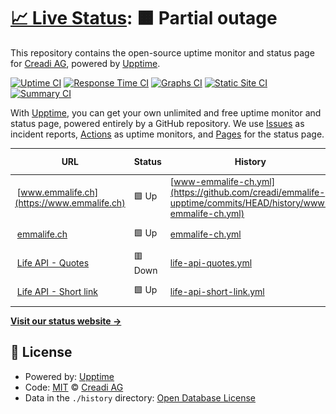# [📈 Live Status](https://creadi.github.io/emmalife-upptime): <!--live status--> **🟧 Partial outage**

This repository contains the open-source uptime monitor and status page for [Creadi AG](https://www.creadi.ch), powered by [Upptime](https://github.com/upptime/upptime).

[![Uptime CI](https://github.com/creadi/emmalife-upptime/workflows/Uptime%20CI/badge.svg)](https://github.com/upptime/upptime/actions?query=workflow%3A%22Uptime+CI%22)
[![Response Time CI](https://github.com/creadi/emmalife-upptime/workflows/Response%20Time%20CI/badge.svg)](https://github.com/upptime/upptime/actions?query=workflow%3A%22Response+Time+CI%22)
[![Graphs CI](https://github.com/creadi/emmalife-upptime/workflows/Graphs%20CI/badge.svg)](https://github.com/upptime/upptime/actions?query=workflow%3A%22Graphs+CI%22)
[![Static Site CI](https://github.com/creadi/emmalife-upptime/workflows/Static%20Site%20CI/badge.svg)](https://github.com/upptime/upptime/actions?query=workflow%3A%22Static+Site+CI%22)
[![Summary CI](https://github.com/creadi/emmalife-upptime/workflows/Summary%20CI/badge.svg)](https://github.com/upptime/upptime/actions?query=workflow%3A%22Summary+CI%22)

With [Upptime](https://upptime.js.org), you can get your own unlimited and free uptime monitor and status page, powered entirely by a GitHub repository. We use [Issues](https://github.com/creadi/emmalife-upptime/issues) as incident reports, [Actions](https://github.com/creadi/emmalife-upptime/actions) as uptime monitors, and [Pages](https://creadi.github.io/emmalife-upptime) for the status page.

<!--start: status pages-->
<!-- This summary is generated by Upptime (https://github.com/upptime/upptime) -->
<!-- Do not edit this manually, your changes will be overwritten -->
<!-- prettier-ignore -->
| URL | Status | History | Response Time | Uptime |
| --- | ------ | ------- | ------------- | ------ |
| <img alt="" src="https://www.emmalife.ch/favicon.ico" height="13"> [www.emmalife.ch](https://www.emmalife.ch) | 🟩 Up | [www-emmalife-ch.yml](https://github.com/creadi/emmalife-upptime/commits/HEAD/history/www-emmalife-ch.yml) | <details><summary><img alt="Response time graph" src="./graphs/www-emmalife-ch/response-time-week.png" height="20"> 222ms</summary><br><a href="https://creadi.github.io/emmalife-upptime/history/www-emmalife-ch"><img alt="Response time 410" src="https://img.shields.io/endpoint?url=https%3A%2F%2Fraw.githubusercontent.com%2Fcreadi%2Femmalife-upptime%2FHEAD%2Fapi%2Fwww-emmalife-ch%2Fresponse-time.json"></a><br><a href="https://creadi.github.io/emmalife-upptime/history/www-emmalife-ch"><img alt="24-hour response time 329" src="https://img.shields.io/endpoint?url=https%3A%2F%2Fraw.githubusercontent.com%2Fcreadi%2Femmalife-upptime%2FHEAD%2Fapi%2Fwww-emmalife-ch%2Fresponse-time-day.json"></a><br><a href="https://creadi.github.io/emmalife-upptime/history/www-emmalife-ch"><img alt="7-day response time 222" src="https://img.shields.io/endpoint?url=https%3A%2F%2Fraw.githubusercontent.com%2Fcreadi%2Femmalife-upptime%2FHEAD%2Fapi%2Fwww-emmalife-ch%2Fresponse-time-week.json"></a><br><a href="https://creadi.github.io/emmalife-upptime/history/www-emmalife-ch"><img alt="30-day response time 289" src="https://img.shields.io/endpoint?url=https%3A%2F%2Fraw.githubusercontent.com%2Fcreadi%2Femmalife-upptime%2FHEAD%2Fapi%2Fwww-emmalife-ch%2Fresponse-time-month.json"></a><br><a href="https://creadi.github.io/emmalife-upptime/history/www-emmalife-ch"><img alt="1-year response time 308" src="https://img.shields.io/endpoint?url=https%3A%2F%2Fraw.githubusercontent.com%2Fcreadi%2Femmalife-upptime%2FHEAD%2Fapi%2Fwww-emmalife-ch%2Fresponse-time-year.json"></a></details> | <details><summary><a href="https://creadi.github.io/emmalife-upptime/history/www-emmalife-ch">100.00%</a></summary><a href="https://creadi.github.io/emmalife-upptime/history/www-emmalife-ch"><img alt="All-time uptime 100.00%" src="https://img.shields.io/endpoint?url=https%3A%2F%2Fraw.githubusercontent.com%2Fcreadi%2Femmalife-upptime%2FHEAD%2Fapi%2Fwww-emmalife-ch%2Fuptime.json"></a><br><a href="https://creadi.github.io/emmalife-upptime/history/www-emmalife-ch"><img alt="24-hour uptime 100.00%" src="https://img.shields.io/endpoint?url=https%3A%2F%2Fraw.githubusercontent.com%2Fcreadi%2Femmalife-upptime%2FHEAD%2Fapi%2Fwww-emmalife-ch%2Fuptime-day.json"></a><br><a href="https://creadi.github.io/emmalife-upptime/history/www-emmalife-ch"><img alt="7-day uptime 100.00%" src="https://img.shields.io/endpoint?url=https%3A%2F%2Fraw.githubusercontent.com%2Fcreadi%2Femmalife-upptime%2FHEAD%2Fapi%2Fwww-emmalife-ch%2Fuptime-week.json"></a><br><a href="https://creadi.github.io/emmalife-upptime/history/www-emmalife-ch"><img alt="30-day uptime 100.00%" src="https://img.shields.io/endpoint?url=https%3A%2F%2Fraw.githubusercontent.com%2Fcreadi%2Femmalife-upptime%2FHEAD%2Fapi%2Fwww-emmalife-ch%2Fuptime-month.json"></a><br><a href="https://creadi.github.io/emmalife-upptime/history/www-emmalife-ch"><img alt="1-year uptime 100.00%" src="https://img.shields.io/endpoint?url=https%3A%2F%2Fraw.githubusercontent.com%2Fcreadi%2Femmalife-upptime%2FHEAD%2Fapi%2Fwww-emmalife-ch%2Fuptime-year.json"></a></details>
| <img alt="" src="https://www.emmalife.ch/favicon.ico" height="13"> [emmalife.ch](https://emmalife.ch) | 🟩 Up | [emmalife-ch.yml](https://github.com/creadi/emmalife-upptime/commits/HEAD/history/emmalife-ch.yml) | <details><summary><img alt="Response time graph" src="./graphs/emmalife-ch/response-time-week.png" height="20"> 264ms</summary><br><a href="https://creadi.github.io/emmalife-upptime/history/emmalife-ch"><img alt="Response time 375" src="https://img.shields.io/endpoint?url=https%3A%2F%2Fraw.githubusercontent.com%2Fcreadi%2Femmalife-upptime%2FHEAD%2Fapi%2Femmalife-ch%2Fresponse-time.json"></a><br><a href="https://creadi.github.io/emmalife-upptime/history/emmalife-ch"><img alt="24-hour response time 251" src="https://img.shields.io/endpoint?url=https%3A%2F%2Fraw.githubusercontent.com%2Fcreadi%2Femmalife-upptime%2FHEAD%2Fapi%2Femmalife-ch%2Fresponse-time-day.json"></a><br><a href="https://creadi.github.io/emmalife-upptime/history/emmalife-ch"><img alt="7-day response time 264" src="https://img.shields.io/endpoint?url=https%3A%2F%2Fraw.githubusercontent.com%2Fcreadi%2Femmalife-upptime%2FHEAD%2Fapi%2Femmalife-ch%2Fresponse-time-week.json"></a><br><a href="https://creadi.github.io/emmalife-upptime/history/emmalife-ch"><img alt="30-day response time 375" src="https://img.shields.io/endpoint?url=https%3A%2F%2Fraw.githubusercontent.com%2Fcreadi%2Femmalife-upptime%2FHEAD%2Fapi%2Femmalife-ch%2Fresponse-time-month.json"></a><br><a href="https://creadi.github.io/emmalife-upptime/history/emmalife-ch"><img alt="1-year response time 268" src="https://img.shields.io/endpoint?url=https%3A%2F%2Fraw.githubusercontent.com%2Fcreadi%2Femmalife-upptime%2FHEAD%2Fapi%2Femmalife-ch%2Fresponse-time-year.json"></a></details> | <details><summary><a href="https://creadi.github.io/emmalife-upptime/history/emmalife-ch">100.00%</a></summary><a href="https://creadi.github.io/emmalife-upptime/history/emmalife-ch"><img alt="All-time uptime 100.00%" src="https://img.shields.io/endpoint?url=https%3A%2F%2Fraw.githubusercontent.com%2Fcreadi%2Femmalife-upptime%2FHEAD%2Fapi%2Femmalife-ch%2Fuptime.json"></a><br><a href="https://creadi.github.io/emmalife-upptime/history/emmalife-ch"><img alt="24-hour uptime 100.00%" src="https://img.shields.io/endpoint?url=https%3A%2F%2Fraw.githubusercontent.com%2Fcreadi%2Femmalife-upptime%2FHEAD%2Fapi%2Femmalife-ch%2Fuptime-day.json"></a><br><a href="https://creadi.github.io/emmalife-upptime/history/emmalife-ch"><img alt="7-day uptime 100.00%" src="https://img.shields.io/endpoint?url=https%3A%2F%2Fraw.githubusercontent.com%2Fcreadi%2Femmalife-upptime%2FHEAD%2Fapi%2Femmalife-ch%2Fuptime-week.json"></a><br><a href="https://creadi.github.io/emmalife-upptime/history/emmalife-ch"><img alt="30-day uptime 100.00%" src="https://img.shields.io/endpoint?url=https%3A%2F%2Fraw.githubusercontent.com%2Fcreadi%2Femmalife-upptime%2FHEAD%2Fapi%2Femmalife-ch%2Fuptime-month.json"></a><br><a href="https://creadi.github.io/emmalife-upptime/history/emmalife-ch"><img alt="1-year uptime 100.00%" src="https://img.shields.io/endpoint?url=https%3A%2F%2Fraw.githubusercontent.com%2Fcreadi%2Femmalife-upptime%2FHEAD%2Fapi%2Femmalife-ch%2Fuptime-year.json"></a></details>
| <img alt="" src="https://www.emmalife.ch/favicon.ico" height="13"> [Life API - Quotes](https://api.life.creadi.ch/life/quotes) | 🟥 Down | [life-api-quotes.yml](https://github.com/creadi/emmalife-upptime/commits/HEAD/history/life-api-quotes.yml) | <details><summary><img alt="Response time graph" src="./graphs/life-api-quotes/response-time-week.png" height="20"> 508ms</summary><br><a href="https://creadi.github.io/emmalife-upptime/history/life-api-quotes"><img alt="Response time 525" src="https://img.shields.io/endpoint?url=https%3A%2F%2Fraw.githubusercontent.com%2Fcreadi%2Femmalife-upptime%2FHEAD%2Fapi%2Flife-api-quotes%2Fresponse-time.json"></a><br><a href="https://creadi.github.io/emmalife-upptime/history/life-api-quotes"><img alt="24-hour response time 536" src="https://img.shields.io/endpoint?url=https%3A%2F%2Fraw.githubusercontent.com%2Fcreadi%2Femmalife-upptime%2FHEAD%2Fapi%2Flife-api-quotes%2Fresponse-time-day.json"></a><br><a href="https://creadi.github.io/emmalife-upptime/history/life-api-quotes"><img alt="7-day response time 508" src="https://img.shields.io/endpoint?url=https%3A%2F%2Fraw.githubusercontent.com%2Fcreadi%2Femmalife-upptime%2FHEAD%2Fapi%2Flife-api-quotes%2Fresponse-time-week.json"></a><br><a href="https://creadi.github.io/emmalife-upptime/history/life-api-quotes"><img alt="30-day response time 668" src="https://img.shields.io/endpoint?url=https%3A%2F%2Fraw.githubusercontent.com%2Fcreadi%2Femmalife-upptime%2FHEAD%2Fapi%2Flife-api-quotes%2Fresponse-time-month.json"></a><br><a href="https://creadi.github.io/emmalife-upptime/history/life-api-quotes"><img alt="1-year response time 532" src="https://img.shields.io/endpoint?url=https%3A%2F%2Fraw.githubusercontent.com%2Fcreadi%2Femmalife-upptime%2FHEAD%2Fapi%2Flife-api-quotes%2Fresponse-time-year.json"></a></details> | <details><summary><a href="https://creadi.github.io/emmalife-upptime/history/life-api-quotes">100.00%</a></summary><a href="https://creadi.github.io/emmalife-upptime/history/life-api-quotes"><img alt="All-time uptime 100.00%" src="https://img.shields.io/endpoint?url=https%3A%2F%2Fraw.githubusercontent.com%2Fcreadi%2Femmalife-upptime%2FHEAD%2Fapi%2Flife-api-quotes%2Fuptime.json"></a><br><a href="https://creadi.github.io/emmalife-upptime/history/life-api-quotes"><img alt="24-hour uptime 100.00%" src="https://img.shields.io/endpoint?url=https%3A%2F%2Fraw.githubusercontent.com%2Fcreadi%2Femmalife-upptime%2FHEAD%2Fapi%2Flife-api-quotes%2Fuptime-day.json"></a><br><a href="https://creadi.github.io/emmalife-upptime/history/life-api-quotes"><img alt="7-day uptime 100.00%" src="https://img.shields.io/endpoint?url=https%3A%2F%2Fraw.githubusercontent.com%2Fcreadi%2Femmalife-upptime%2FHEAD%2Fapi%2Flife-api-quotes%2Fuptime-week.json"></a><br><a href="https://creadi.github.io/emmalife-upptime/history/life-api-quotes"><img alt="30-day uptime 100.00%" src="https://img.shields.io/endpoint?url=https%3A%2F%2Fraw.githubusercontent.com%2Fcreadi%2Femmalife-upptime%2FHEAD%2Fapi%2Flife-api-quotes%2Fuptime-month.json"></a><br><a href="https://creadi.github.io/emmalife-upptime/history/life-api-quotes"><img alt="1-year uptime 100.00%" src="https://img.shields.io/endpoint?url=https%3A%2F%2Fraw.githubusercontent.com%2Fcreadi%2Femmalife-upptime%2FHEAD%2Fapi%2Flife-api-quotes%2Fuptime-year.json"></a></details>
| <img alt="" src="https://www.emmalife.ch/favicon.ico" height="13"> [Life API - Short link](https://api.life.creadi.ch/sl) | 🟩 Up | [life-api-short-link.yml](https://github.com/creadi/emmalife-upptime/commits/HEAD/history/life-api-short-link.yml) | <details><summary><img alt="Response time graph" src="./graphs/life-api-short-link/response-time-week.png" height="20"> 104ms</summary><br><a href="https://creadi.github.io/emmalife-upptime/history/life-api-short-link"><img alt="Response time 113" src="https://img.shields.io/endpoint?url=https%3A%2F%2Fraw.githubusercontent.com%2Fcreadi%2Femmalife-upptime%2FHEAD%2Fapi%2Flife-api-short-link%2Fresponse-time.json"></a><br><a href="https://creadi.github.io/emmalife-upptime/history/life-api-short-link"><img alt="24-hour response time 83" src="https://img.shields.io/endpoint?url=https%3A%2F%2Fraw.githubusercontent.com%2Fcreadi%2Femmalife-upptime%2FHEAD%2Fapi%2Flife-api-short-link%2Fresponse-time-day.json"></a><br><a href="https://creadi.github.io/emmalife-upptime/history/life-api-short-link"><img alt="7-day response time 104" src="https://img.shields.io/endpoint?url=https%3A%2F%2Fraw.githubusercontent.com%2Fcreadi%2Femmalife-upptime%2FHEAD%2Fapi%2Flife-api-short-link%2Fresponse-time-week.json"></a><br><a href="https://creadi.github.io/emmalife-upptime/history/life-api-short-link"><img alt="30-day response time 104" src="https://img.shields.io/endpoint?url=https%3A%2F%2Fraw.githubusercontent.com%2Fcreadi%2Femmalife-upptime%2FHEAD%2Fapi%2Flife-api-short-link%2Fresponse-time-month.json"></a><br><a href="https://creadi.github.io/emmalife-upptime/history/life-api-short-link"><img alt="1-year response time 107" src="https://img.shields.io/endpoint?url=https%3A%2F%2Fraw.githubusercontent.com%2Fcreadi%2Femmalife-upptime%2FHEAD%2Fapi%2Flife-api-short-link%2Fresponse-time-year.json"></a></details> | <details><summary><a href="https://creadi.github.io/emmalife-upptime/history/life-api-short-link">100.00%</a></summary><a href="https://creadi.github.io/emmalife-upptime/history/life-api-short-link"><img alt="All-time uptime 100.00%" src="https://img.shields.io/endpoint?url=https%3A%2F%2Fraw.githubusercontent.com%2Fcreadi%2Femmalife-upptime%2FHEAD%2Fapi%2Flife-api-short-link%2Fuptime.json"></a><br><a href="https://creadi.github.io/emmalife-upptime/history/life-api-short-link"><img alt="24-hour uptime 100.00%" src="https://img.shields.io/endpoint?url=https%3A%2F%2Fraw.githubusercontent.com%2Fcreadi%2Femmalife-upptime%2FHEAD%2Fapi%2Flife-api-short-link%2Fuptime-day.json"></a><br><a href="https://creadi.github.io/emmalife-upptime/history/life-api-short-link"><img alt="7-day uptime 100.00%" src="https://img.shields.io/endpoint?url=https%3A%2F%2Fraw.githubusercontent.com%2Fcreadi%2Femmalife-upptime%2FHEAD%2Fapi%2Flife-api-short-link%2Fuptime-week.json"></a><br><a href="https://creadi.github.io/emmalife-upptime/history/life-api-short-link"><img alt="30-day uptime 100.00%" src="https://img.shields.io/endpoint?url=https%3A%2F%2Fraw.githubusercontent.com%2Fcreadi%2Femmalife-upptime%2FHEAD%2Fapi%2Flife-api-short-link%2Fuptime-month.json"></a><br><a href="https://creadi.github.io/emmalife-upptime/history/life-api-short-link"><img alt="1-year uptime 100.00%" src="https://img.shields.io/endpoint?url=https%3A%2F%2Fraw.githubusercontent.com%2Fcreadi%2Femmalife-upptime%2FHEAD%2Fapi%2Flife-api-short-link%2Fuptime-year.json"></a></details>

<!--end: status pages-->

[**Visit our status website →**](https://creadi.github.io/emmalife-upptime)

## 📄 License

- Powered by: [Upptime](https://github.com/upptime/upptime)
- Code: [MIT](./LICENSE) © [Creadi AG](https://www.creadi.ch)
- Data in the `./history` directory: [Open Database License](https://opendatacommons.org/licenses/odbl/1-0/)
